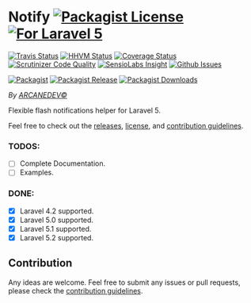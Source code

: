 # Notify [![Packagist License][badge_license]](LICENSE.md) [![For Laravel 5][badge_laravel]](https://github.com/ARCANEDEV/Notify)

[![Travis Status][badge_build]](https://travis-ci.org/ARCANEDEV/Notify)
[![HHVM Status][badge_hhvm]](http://hhvm.h4cc.de/package/arcanedev/notify)
[![Coverage Status][badge_coverage]](https://scrutinizer-ci.com/g/ARCANEDEV/Notify/?branch=master)
[![Scrutinizer Code Quality][badge_quality]](https://scrutinizer-ci.com/g/ARCANEDEV/Notify/?branch=master)
[![SensioLabs Insight][badge_insight]](https://insight.sensiolabs.com/projects/fd28f55f-20e1-48d2-aa63-18a0857d4fae)
[![Github Issues][badge_issues]](https://github.com/ARCANEDEV/Notify/issues)

[![Packagist][badge_package]](https://packagist.org/packages/arcanedev/notify)
[![Packagist Release][badge_release]](https://packagist.org/packages/arcanedev/notify)
[![Packagist Downloads][badge_downloads]](https://packagist.org/packages/arcanedev/notify)

[badge_license]:   http://img.shields.io/packagist/l/arcanedev/notify.svg?style=flat-square
[badge_laravel]:   https://img.shields.io/badge/For%20Laravel-5.x-orange.svg?style=flat-square

[badge_build]:     http://img.shields.io/travis/ARCANEDEV/Notify.svg?style=flat-square
[badge_hhvm]:      https://img.shields.io/hhvm/arcanedev/notify.svg?style=flat-square
[badge_coverage]:  https://img.shields.io/scrutinizer/coverage/g/ARCANEDEV/Notify.svg?style=flat-square
[badge_quality]:   https://img.shields.io/scrutinizer/g/ARCANEDEV/Notify.svg?style=flat-square
[badge_insight]:   https://img.shields.io/sensiolabs/i/fd28f55f-20e1-48d2-aa63-18a0857d4fae.svg?style=flat-square
[badge_issues]:    http://img.shields.io/github/issues/ARCANEDEV/Notify.svg?style=flat-square

[badge_package]:   https://img.shields.io/badge/package-arcanedev/notify-blue.svg?style=flat-square
[badge_release]:   https://img.shields.io/packagist/v/arcanedev/notify.svg?style=flat-square
[badge_downloads]: https://img.shields.io/packagist/dt/arcanedev/notify.svg?style=flat-square

*By [ARCANEDEV&copy;](http://www.arcanedev.net/)*

Flexible flash notifications helper for Laravel 5.

Feel free to check out the [releases](https://github.com/ARCANEDEV/Notify/releases), [license](LICENSE.md), and [contribution guidelines](CONTRIBUTING.md).

### TODOS:

  - [ ] Complete Documentation.
  - [ ] Examples.

### DONE:
  - [x] Laravel 4.2 supported.
  - [x] Laravel 5.0 supported.
  - [x] Laravel 5.1 supported.
  - [x] Laravel 5.2 supported.

## Contribution

Any ideas are welcome. Feel free to submit any issues or pull requests, please check the [contribution guidelines](CONTRIBUTING.md).
